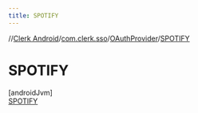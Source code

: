 ```yaml
---
title: SPOTIFY
---
```

//[Clerk Android](../../../../index.html)/[com.clerk.sso](../../index.html)/[OAuthProvider](../index.html)/[SPOTIFY](index.html)



# SPOTIFY



[androidJvm]\
[SPOTIFY](index.html)


